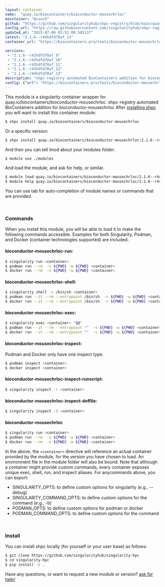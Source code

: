 ```yaml
---
layout: container
name:  "quay.io/biocontainers/bioconductor-mousechrloc"
maintainer: "@vsoch"
github: "https://github.com/singularityhub/shpc-registry/blob/main/quay.io/biocontainers/bioconductor-mousechrloc/container.yaml"
config_url: "https://raw.githubusercontent.com/singularityhub/shpc-registry/main/quay.io/biocontainers/bioconductor-mousechrloc/container.yaml"
updated_at: "2025-07-06 03:52:00.505137"
latest: "2.1.6--r44hdfd78af_13"
container_url: "https://biocontainers.pro/tools/bioconductor-mousechrloc"

versions:
 - "2.1.6--r41hdfd78af_9"
 - "2.1.6--r42hdfd78af_10"
 - "2.1.6--r43hdfd78af_11"
 - "2.1.6--r43hdfd78af_12"
 - "2.1.6--r44hdfd78af_13"
description: "shpc-registry automated BioContainers addition for bioconductor-mousechrloc"
config: {"url": "https://biocontainers.pro/tools/bioconductor-mousechrloc", "maintainer": "@vsoch", "description": "shpc-registry automated BioContainers addition for bioconductor-mousechrloc", "latest": {"2.1.6--r44hdfd78af_13": "sha256:696a9e7ae360aeea95f11157e48fca1d0502c82c9364bbb33c4a2b0dc8ea9874"}, "tags": {"2.1.6--r41hdfd78af_9": "sha256:f99f36c3b100f1ff2d67cc8809a78ca9cc890ba7350cb2f85264755e3ff5fff3", "2.1.6--r42hdfd78af_10": "sha256:1a7b99b9261417bb9cba19b416d7e6b595071709b10953e1da5d63e068f43651", "2.1.6--r43hdfd78af_11": "sha256:c858a3aa79b6618aa5c79ddbf8e01db1536a0852910a9e5aa9ceb8e0f0195c68", "2.1.6--r43hdfd78af_12": "sha256:9d07dd50d406e620cc40a5193585c6a254e0d8ed69b6cfc22f213e53221e2009", "2.1.6--r44hdfd78af_13": "sha256:696a9e7ae360aeea95f11157e48fca1d0502c82c9364bbb33c4a2b0dc8ea9874"}, "docker": "quay.io/biocontainers/bioconductor-mousechrloc"}
---
```


This module is a singularity container wrapper for quay.io/biocontainers/bioconductor-mousechrloc.
shpc-registry automated BioContainers addition for bioconductor-mousechrloc
After [installing shpc](#install) you will want to install this container module:


```bash
$ shpc install quay.io/biocontainers/bioconductor-mousechrloc
```

Or a specific version:

```bash
$ shpc install quay.io/biocontainers/bioconductor-mousechrloc:2.1.6--r44hdfd78af_13
```

And then you can tell lmod about your modules folder:

```bash
$ module use ./modules
```

And load the module, and ask for help, or similar.

```bash
$ module load quay.io/biocontainers/bioconductor-mousechrloc/2.1.6--r44hdfd78af_13
$ module help quay.io/biocontainers/bioconductor-mousechrloc/2.1.6--r44hdfd78af_13
```

You can use tab for auto-completion of module names or commands that are provided.

<br>

### Commands

When you install this module, you will be able to load it to make the following commands accessible.
Examples for both Singularity, Podman, and Docker (container technologies supported) are included.

#### bioconductor-mousechrloc-run:

```bash
$ singularity run <container>
$ podman run --rm  -v ${PWD} -w ${PWD} <container>
$ docker run --rm  -v ${PWD} -w ${PWD} <container>
```

#### bioconductor-mousechrloc-shell:

```bash
$ singularity shell -s /bin/sh <container>
$ podman run --it --rm --entrypoint /bin/sh  -v ${PWD} -w ${PWD} <container>
$ docker run --it --rm --entrypoint /bin/sh  -v ${PWD} -w ${PWD} <container>
```

#### bioconductor-mousechrloc-exec:

```bash
$ singularity exec <container> "$@"
$ podman run --it --rm --entrypoint ""  -v ${PWD} -w ${PWD} <container> "$@"
$ docker run --it --rm --entrypoint ""  -v ${PWD} -w ${PWD} <container> "$@"
```

#### bioconductor-mousechrloc-inspect:

Podman and Docker only have one inspect type.

```bash
$ podman inspect <container>
$ docker inspect <container>
```

#### bioconductor-mousechrloc-inspect-runscript:

```bash
$ singularity inspect -r <container>
```

#### bioconductor-mousechrloc-inspect-deffile:

```bash
$ singularity inspect -d <container>
```



#### bioconductor-mousechrloc

```bash
$ singularity run <container>
$ podman run --rm  -v ${PWD} -w ${PWD} <container>
$ docker run --rm  -v ${PWD} -w ${PWD} <container>
```


In the above, the `<container>` directive will reference an actual container provided
by the module, for the version you have chosen to load. An environment file in the
module folder will also be bound. Note that although a container
might provide custom commands, every container exposes unique exec, shell, run, and
inspect aliases. For anycommands above, you can export:

 - SINGULARITY_OPTS: to define custom options for singularity (e.g., --debug)
 - SINGULARITY_COMMAND_OPTS: to define custom options for the command (e.g., -b)
 - PODMAN_OPTS: to define custom options for podman or docker
 - PODMAN_COMMAND_OPTS: to define custom options for the command

<br>

### Install

You can install shpc locally (for yourself or your user base) as follows:

```bash
$ git clone https://github.com/singularityhub/singularity-hpc
$ cd singularity-hpc
$ pip install -e .
```

Have any questions, or want to request a new module or version? [ask for help!](https://github.com/singularityhub/singularity-hpc/issues)